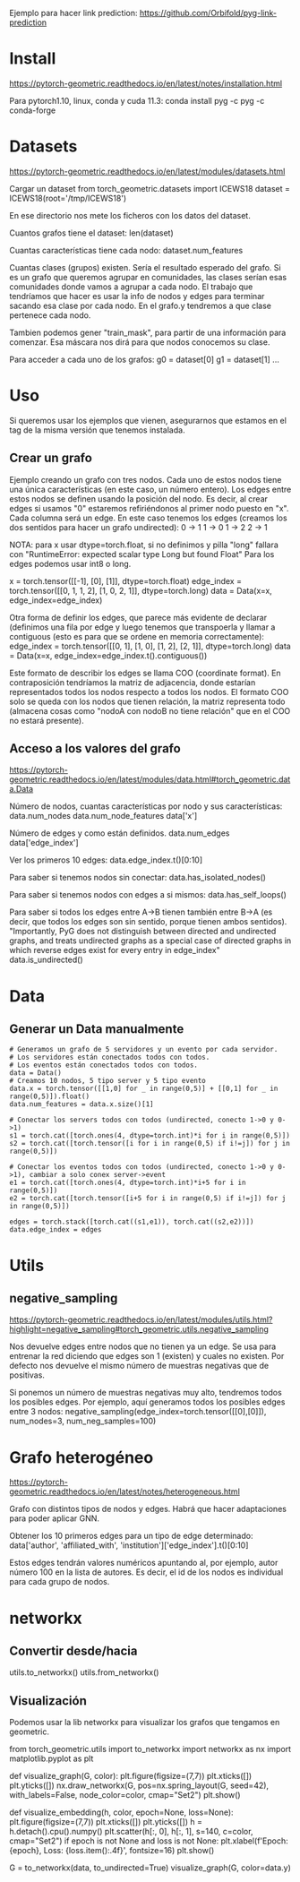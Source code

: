 Ejemplo para hacer link prediction: https://github.com/Orbifold/pyg-link-prediction

# Install
https://pytorch-geometric.readthedocs.io/en/latest/notes/installation.html

Para pytorch1.10, linux, conda y cuda 11.3:
conda install pyg -c pyg -c conda-forge


# Datasets
https://pytorch-geometric.readthedocs.io/en/latest/modules/datasets.html

Cargar un dataset
from torch_geometric.datasets import ICEWS18
dataset = ICEWS18(root='/tmp/ICEWS18')

En ese directorio nos mete los ficheros con los datos del dataset.

Cuantos grafos tiene el dataset:
len(dataset)

Cuantas características tiene cada nodo:
dataset.num_features

Cuantas clases (grupos) existen.
Sería el resultado esperado del grafo.
Si es un grafo que queremos agrupar en comunidades, las clases serían esas comunidades donde vamos a agrupar a cada nodo.
El trabajo que tendríamos que hacer es usar la info de nodos y edges para terminar sacando esa clase por cada nodo.
En el grafo.y tendremos a que clase pertenece cada nodo.

Tambien podemos gener "train_mask", para partir de una información para comenzar. Esa máscara nos dirá para que nodos conocemos su clase.

Para acceder a cada uno de los grafos:
g0 = dataset[0]
g1 = dataset[1]
...


# Uso
Si queremos usar los ejemplos que vienen, asegurarnos que estamos en el tag de la misma versión que tenemos instalada.


## Crear un grafo
Ejemplo creando un grafo con tres nodos.
Cada uno de estos nodos tiene una única características (en este caso, un número entero).
Los edges entre estos nodos se definen usando la posición del nodo.
Es decir, al crear edges si usamos "0" estaremos refiriéndonos al primer nodo puesto en "x".
Cada columna será un edge.
En este caso tenemos los edges (creamos los dos sentidos para hacer un grafo undirected):
 0 -> 1
 1 -> 0
 1 -> 2
 2 -> 1

NOTA: para x usar dtype=torch.float, si no definimos y pilla "long" fallara con "RuntimeError: expected scalar type Long but found Float"
Para los edges podemos usar int8 o long.

x = torch.tensor([[-1], [0], [1]], dtype=torch.float)
edge_index = torch.tensor([[0, 1, 1, 2],
                           [1, 0, 2, 1]], dtype=torch.long)
data = Data(x=x, edge_index=edge_index)

Otra forma de definir los edges, que parece más evidente de declarar (definimos una fila por edge y luego tenemos que transpoerla y llamar a contiguous (esto es para que se ordene en memoria correctamente):
edge_index = torch.tensor([[0, 1],
                           [1, 0],
                           [1, 2],
                           [2, 1]], dtype=torch.long)
data = Data(x=x, edge_index=edge_index.t().contiguous())

Este formato de describir los edges se llama COO (coordinate format).
En contraposición tendríamos la matriz de adjacencia, donde estarían representados todos los nodos respecto a todos los nodos.
El formato COO solo se queda con los nodos que tienen relación, la matriz representa todo (almacena cosas como "nodoA con nodoB no tiene relación" que en el COO no estará presente).


## Acceso a los valores del grafo
https://pytorch-geometric.readthedocs.io/en/latest/modules/data.html#torch_geometric.data.Data

Número de nodos, cuantas características por nodo y sus características:
data.num_nodes
data.num_node_features
data['x']

Número de edges y como están definidos.
data.num_edges
data['edge_index']

Ver los primeros 10 edges:
data.edge_index.t()[0:10]



Para saber si tenemos nodos sin conectar:
data.has_isolated_nodes()

Para saber si tenemos nodos con edges a si mismos:
data.has_self_loops()

Para saber si todos los edges entre A->B tienen también entre B->A (es decir, que todos los edges son sin sentido, porque tienen ambos sentidos).
"Importantly, PyG does not distinguish between directed and undirected graphs, and treats undirected graphs as a special case of directed graphs in which reverse edges exist for every entry in edge_index"
data.is_undirected()



# Data
## Generar un Data manualmente
```
# Generamos un grafo de 5 servidores y un evento por cada servidor.
# Los servidores están conectados todos con todos.
# Los eventos están conectados todos con todos.
data = Data()
# Creamos 10 nodos, 5 tipo server y 5 tipo evento
data.x = torch.tensor([[1,0] for _ in range(0,5)] + [[0,1] for _ in range(0,5)]).float()
data.num_features = data.x.size()[1]

# Conectar los servers todos con todos (undirected, conecto 1->0 y 0->1)
s1 = torch.cat([torch.ones(4, dtype=torch.int)*i for i in range(0,5)])
s2 = torch.cat([torch.tensor([i for i in range(0,5) if i!=j]) for j in range(0,5)])

# Conectar los eventos todos con todos (undirected, conecto 1->0 y 0->1), cambiar a solo conex server->event
e1 = torch.cat([torch.ones(4, dtype=torch.int)*i+5 for i in range(0,5)])
e2 = torch.cat([torch.tensor([i+5 for i in range(0,5) if i!=j]) for j in range(0,5)])

edges = torch.stack([torch.cat((s1,e1)), torch.cat((s2,e2))])
data.edge_index = edges
```


# Utils

## negative_sampling
https://pytorch-geometric.readthedocs.io/en/latest/modules/utils.html?highlight=negative_sampling#torch_geometric.utils.negative_sampling

Nos devuelve edges entre nodos que no tienen ya un edge.
Se usa para entrenar la red diciendo que edges son 1 (existen) y cuales no existen.
Por defecto nos devuelve el mismo número de muestras negativas que de positivas.

Si ponemos un número de muestras negativas muy alto, tendremos todos los posibles edges.
Por ejemplo, aquí generamos todos los posibles edges entre 3 nodos:
negative_sampling(edge_index=torch.tensor([[0],[0]]), num_nodes=3, num_neg_samples=100)


# Grafo heterogéneo
https://pytorch-geometric.readthedocs.io/en/latest/notes/heterogeneous.html

Grafo con distintos tipos de nodos y edges.
Habrá que hacer adaptaciones para poder aplicar GNN.

Obtener los 10 primeros edges para un tipo de edge determinado:
data['author', 'affiliated_with', 'institution']['edge_index'].t()[0:10]

Estos edges tendrán valores numéricos apuntando al, por ejemplo, autor número 100 en la lista de autores.
Es decir, el id de los nodos es individual para cada grupo de nodos.




# networkx
## Convertir desde/hacia
utils.to_networkx()
utils.from_networkx()

## Visualización 
Podemos usar la lib networkx para visualizar los grafos que tengamos en geometric.

from torch_geometric.utils import to_networkx
import networkx as nx
import matplotlib.pyplot as plt


def visualize_graph(G, color):
    plt.figure(figsize=(7,7))
    plt.xticks([])
    plt.yticks([])
    nx.draw_networkx(G, pos=nx.spring_layout(G, seed=42), with_labels=False,
                     node_color=color, cmap="Set2")
    plt.show()


def visualize_embedding(h, color, epoch=None, loss=None):
    plt.figure(figsize=(7,7))
    plt.xticks([])
    plt.yticks([])
    h = h.detach().cpu().numpy()
    plt.scatter(h[:, 0], h[:, 1], s=140, c=color, cmap="Set2")
    if epoch is not None and loss is not None:
        plt.xlabel(f'Epoch: {epoch}, Loss: {loss.item():.4f}', fontsize=16)
    plt.show()

G = to_networkx(data, to_undirected=True)
visualize_graph(G, color=data.y)
